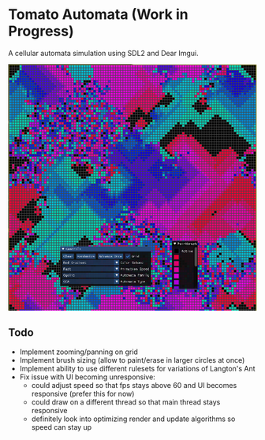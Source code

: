 # Tomato Automata (Work in Progress)

A cellular automata simulation using SDL2 and Dear Imgui.

![App Screenshot](./screenshots/example.png)

## Todo

- Implement zooming/panning on grid
- Implement brush sizing (allow to paint/erase in larger circles at once)
- Implement ability to use different rulesets for variations of Langton's Ant
- Fix issue with UI becoming unresponsive:
    - could adjust speed so that fps stays above 60 and UI becomes responsive (prefer this for now)
    - could draw on a different thread so that main thread stays responsive
    - definitely look into optimizing render and update algorithms so speed can stay up

